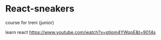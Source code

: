 # React-sneakers

course for treni (junior)

learn react https://www.youtube.com/watch?v=ptiom4YWqoE&t=9014s